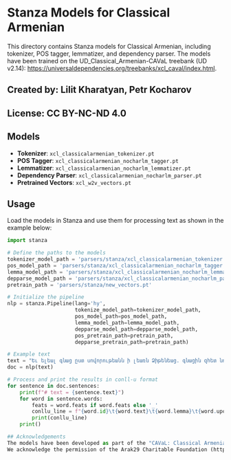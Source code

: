 # Stanza Models for Classical Armenian

This directory contains Stanza models for Classical Armenian, including tokenizer, POS tagger, lemmatizer, and dependency parser. 
The models have been trained on the UD_Classical_Armenian-CAVaL treebank (UD v2.14): https://universaldependencies.org/treebanks/xcl_caval/index.html.

## Created by: Lilit Kharatyan, Petr Kocharov

## License: CC BY-NC-ND 4.0

## Models

- **Tokenizer**: `xcl_classicalarmenian_tokenizer.pt`
- **POS Tagger**: `xcl_classicalarmenian_nocharlm_tagger.pt`
- **Lemmatizer**: `xcl_classicalarmenian_nocharlm_lemmatizer.pt`
- **Dependency Parser**: `xcl_classicalarmenian_nocharlm_parser.pt`
- **Pretrained Vectors**: `xcl_w2v_vectors.pt`

## Usage

Load the models in Stanza and use them for processing text as shown in the example below:

```python
import stanza

# Define the paths to the models
tokenizer_model_path = 'parsers/stanza/xcl_classicalarmenian_tokenizer.pt'
pos_model_path = 'parsers/stanza/xcl_classicalarmenian_nocharlm_tagger.pt'
lemma_model_path = 'parsers/stanza/xcl_classicalarmenian_nocharlm_lemmatizer.pt'
depparse_model_path = 'parsers/stanza/xcl_classicalarmenian_nocharlm_parser.pt'
pretrain_path = 'parsers/stanza/new_vectors.pt'

# Initialize the pipeline
nlp = stanza.Pipeline(lang='hy', 
                      tokenize_model_path=tokenizer_model_path,
                      pos_model_path=pos_model_path,
                      lemma_model_path=lemma_model_path,
                      depparse_model_path=depparse_model_path,
                      pos_pretrain_path=pretrain_path,
                      depparse_pretrain_path=pretrain_path)

# Example text
text = "Եւ ելեալ գնաց ըստ սովորութեանն ի լեառն Ձիթենեաց. գնացին զհետ նորա եւ աշակերտքն:"
doc = nlp(text)

# Process and print the results in conll-u format
for sentence in doc.sentences:
    print(f"# text = {sentence.text}")
    for word in sentence.words:
        feats = word.feats if word.feats else '_'
        conllu_line = f"{word.id}\t{word.text}\t{word.lemma}\t{word.upos}\t_\t{feats}\t{word.head}\t{word.deprel}\t_"
        print(conllu_line)
    print()

## Acknowledgements
The models have been developed as part of the "CAVaL: Classical Armenian Valency Lexicon" project funded by the Deutsche Forschungsgemeinschaft (DFG), project number 518003859.
We acknowledge the permission of the Arak29 Charitable Foundation (https://arak29.org/) to use the digital editions of Classical Armenian texts for training of the xcl_w2v_vectors.pt model.
